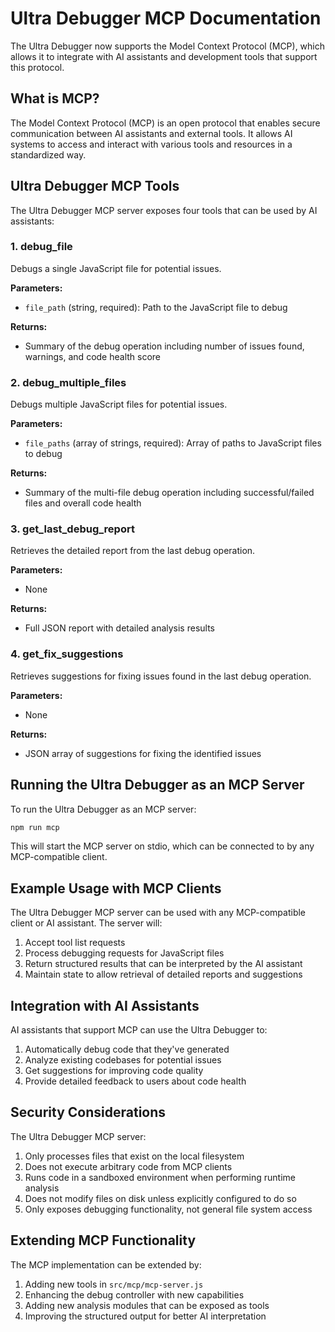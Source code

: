 # Ultra Debugger MCP Documentation

The Ultra Debugger now supports the Model Context Protocol (MCP), which allows it to integrate with AI assistants and development tools that support this protocol.

## What is MCP?

The Model Context Protocol (MCP) is an open protocol that enables secure communication between AI assistants and external tools. It allows AI systems to access and interact with various tools and resources in a standardized way.

## Ultra Debugger MCP Tools

The Ultra Debugger MCP server exposes four tools that can be used by AI assistants:

### 1. debug_file

Debugs a single JavaScript file for potential issues.

**Parameters:**
- `file_path` (string, required): Path to the JavaScript file to debug

**Returns:**
- Summary of the debug operation including number of issues found, warnings, and code health score

### 2. debug_multiple_files

Debugs multiple JavaScript files for potential issues.

**Parameters:**
- `file_paths` (array of strings, required): Array of paths to JavaScript files to debug

**Returns:**
- Summary of the multi-file debug operation including successful/failed files and overall code health

### 3. get_last_debug_report

Retrieves the detailed report from the last debug operation.

**Parameters:**
- None

**Returns:**
- Full JSON report with detailed analysis results

### 4. get_fix_suggestions

Retrieves suggestions for fixing issues found in the last debug operation.

**Parameters:**
- None

**Returns:**
- JSON array of suggestions for fixing the identified issues

## Running the Ultra Debugger as an MCP Server

To run the Ultra Debugger as an MCP server:

```bash
npm run mcp
```

This will start the MCP server on stdio, which can be connected to by any MCP-compatible client.

## Example Usage with MCP Clients

The Ultra Debugger MCP server can be used with any MCP-compatible client or AI assistant. The server will:

1. Accept tool list requests
2. Process debugging requests for JavaScript files
3. Return structured results that can be interpreted by the AI assistant
4. Maintain state to allow retrieval of detailed reports and suggestions

## Integration with AI Assistants

AI assistants that support MCP can use the Ultra Debugger to:

1. Automatically debug code that they've generated
2. Analyze existing codebases for potential issues
3. Get suggestions for improving code quality
4. Provide detailed feedback to users about code health

## Security Considerations

The Ultra Debugger MCP server:

1. Only processes files that exist on the local filesystem
2. Does not execute arbitrary code from MCP clients
3. Runs code in a sandboxed environment when performing runtime analysis
4. Does not modify files on disk unless explicitly configured to do so
5. Only exposes debugging functionality, not general file system access

## Extending MCP Functionality

The MCP implementation can be extended by:

1. Adding new tools in `src/mcp/mcp-server.js`
2. Enhancing the debug controller with new capabilities
3. Adding new analysis modules that can be exposed as tools
4. Improving the structured output for better AI interpretation